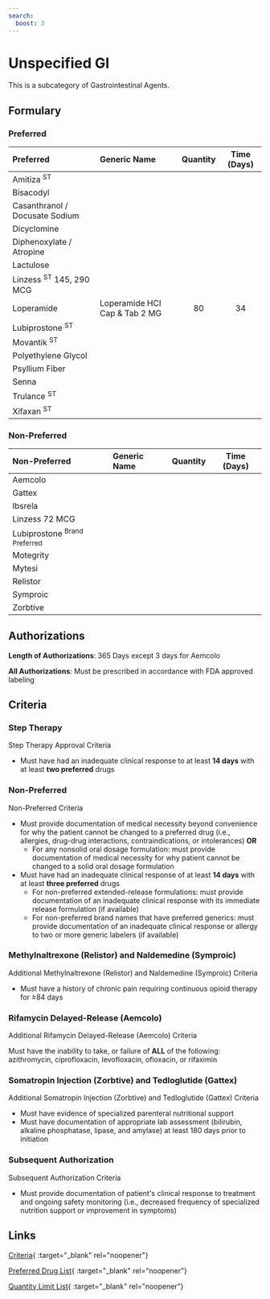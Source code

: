 ```yaml
---
search:
  boost: 3
---
```


# Unspecified GI

This is a subcategory of Gastrointestinal Agents.

## Formulary

### Preferred

| Preferred                          | Generic Name                  | Quantity | Time (Days) |
|:-----------------------------------|:------------------------------|:--------:|:-----------:|
| Amitiza <sup>ST</sup>              |                               |          |             |
| Bisacodyl                          |                               |          |             |
| Casanthranol / Docusate Sodium     |                               |          |             |
| Dicyclomine                        |                               |          |             |
| Diphenoxylate / Atropine           |                               |          |             |
| Lactulose                          |                               |          |             |
| Linzess <sup>ST</sup> 145, 290 MCG |                               |          |             |
| Loperamide                         | Loperamide HCI Cap & Tab 2 MG |    80    |     34      |
| Lubiprostone <sup>ST</sup>         |                               |          |             |
| Movantik <sup>ST</sup>             |                               |          |             |
| Polyethylene Glycol                |                               |          |             |
| Psyllium Fiber                     |                               |          |             |
| Senna                              |                               |          |             |
| Trulance <sup>ST</sup>             |                               |          |             |
| Xifaxan <sup>ST</sup>              |                               |          |             |

### Non-Preferred

| Non-Preferred                                                                           | Generic Name | Quantity | Time (Days) |
|:----------------------------------------------------------------------------------------|:-------------|:--------:|:-----------:|
| Aemcolo                                                                                 |              |          |             |
| Gattex                                                                                  |              |          |             |
| Ibsrela                                                                                 |              |          |             |
| Linzess 72 MCG                                                                          |              |          |             |
| <span title = "Brand Preferred: Amitiza">Lubiprostone</span> <sup>Brand Preferred</sup> |              |          |             |
| Motegrity                                                                               |              |          |             |
| Mytesi                                                                                  |              |          |             |
| Relistor                                                                                |              |          |             |
| Symproic                                                                                |              |          |             |
| Zorbtive                                                                                |              |          |             |

## Authorizations

**Length of Authorizations**: 365 Days except 3 days for Aemcolo

**All Authorizations**: Must be prescribed in accordance with FDA approved labeling

## Criteria

### Step Therapy

Step Therapy Approval Criteria

- Must have had an inadequate clinical response to at least **14 days** with at least **two preferred** drugs

### Non-Preferred

Non-Preferred Criteria

- Must provide documentation of medical necessity beyond convenience for why the patient cannot be changed to a preferred drug (i.e., allergies, drug-drug interactions, contraindications, or intolerances) **OR**
    - For any nonsolid oral dosage formulation: must provide documentation of medical necessity for why patient cannot be changed to a solid oral dosage formulation
- Must have had an inadequate clinical response of at least **14 days** with at least **three preferred** drugs
    - For non-preferred extended-release formulations: must provide documentation of an inadequate clinical response with its immediate release formulation (if available)
    - For non-preferred brand names that have preferred generics: must provide documentation of an inadequate clinical response or allergy to two or more generic labelers (if available)

### Methylnaltrexone (Relistor) and Naldemedine (Symproic)

Additional Methylnaltrexone (Relistor) and Naldemedine (Symproic) Criteria

- Must have a history of chronic pain requiring continuous opioid therapy for ≥84 days

### Rifamycin Delayed-Release (Aemcolo)

Additional Rifamycin Delayed-Release (Aemcolo) Criteria

Must have the inability to take, or failure of **ALL** of the following: azithromycin,
ciprofloxacin, levofloxacin, ofloxacin, or rifaximin

### Somatropin Injection (Zorbtive) and Tedloglutide (Gattex)

Additional Somatropin Injection (Zorbtive) and Tedloglutide (Gattex) Criteria

- Must have evidence of specialized parenteral nutritional support
- Must have documentation of appropriate lab assessment (bilirubin, alkaline phosphatase, lipase, and amylase) at least 180 days prior to initiation

### Subsequent Authorization

Subsequent Authorization Criteria

- Must provide documentation of patient's clinical response to treatment and ongoing safety monitoring (i.e., decreased frequency of specialized nutrition support or improvement in symptoms)

## Links

[Criteria](https://pharmacy.medicaid.ohio.gov/sites/default/files/20230401_UPDL_Criteria%20_APPROVED.pdf#page=70){ :target="_blank" rel="noopener"}

[Preferred Drug List](https://pharmacy.medicaid.ohio.gov/sites/default/files/20230401_UPDL_v7_Approved.pdf#page=24){ :target="_blank" rel="noopener"}

[Quantity Limit List](https://pharmacy.medicaid.ohio.gov/sites/default/files/20230101_Ohio_Medicaid_Quantity_Document_APPROVED.pdf){ :target="_blank" rel="noopener"}
